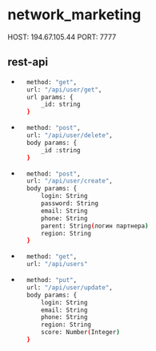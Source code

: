 # network_marketing

HOST: 194.67.105.44
PORT: 7777

## rest-api

* ```sh
    method: "get",
    url: "/api/user/get",
    url params: {
        _id: string
    }

* ```sh
    method: "post", 
    url: "/api/user/delete",
    body params: {
        _id :string
    }

* ```sh
    method: "post",
    url: "/api/user/create",
    body params: {
        login: String
        password: String
        email: String
        phone: String
        parent: String(логин партнера)
        region: String
    }

* ```sh
    method: "get",
    url: "/api/users"

* ```sh
    method: "put",
    url: "/api/user/update",
    body params: {
        login: String
        email: String
        phone: String
        region: String
        score: Number(Integer)
    }
